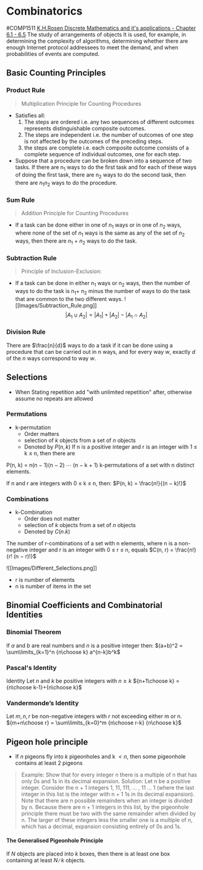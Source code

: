 # Combinatorics
#COMP1511 
[K.H.Rosen Discrete Mathematics and it's applications - Chapter 6.1 - 6.5](https://docs.google.com/viewer?a=v&pid=sites&srcid=ZGVmYXVsdGRvbWFpbnxzYWVlZG9vbjF8Z3g6N2JmM2Y5YWEzMmRlNWUzNw)
The study of arrangements of objects
It is used, for example, in determining the complexity of algorithms, determining whether there are enough Internet protocol addressees to meet the demand, and when probabilities of events are computed.

## Basic Counting Principles
### Product Rule
> Multiplication Principle for Counting Procedures
- Satisfies all:
	1. The steps are ordered i.e. any two sequences of different outcomes represents distinguishable composite outcomes.
	2. The steps are independent i.e. the number of outcomes of one step is not affected by the outcomes of the preceding steps.
	3. the steps are complete i.e. each composite outcome consists of a complete sequence of individual outcomes, one for each step.
- Suppose that a procedure can be broken down into a sequence of two tasks. If there are n<sub>1</sub> ways to do the first task and for each of these ways of doing the first task, there are n<sub>2</sub> ways to do the second task, then there are  $n_1n_2$ ways to do the procedure.
### Sum Rule
> Addition Principle for Counting Procedures
- If a task can be done either in one of $n_1$ ways or in one of $n_2$ ways, where none of the set of $n_1$ ways is the same as any of the set of $n_2$ ways, then there are $n_1$ + $n_2$ ways to do the task.

### Subtraction Rule
> Principle of Inclusion-Exclusion:
- If a task can be done in either n<sub>1</sub> ways or n<sub>2</sub> ways, then the number of ways to do the task is n<sub>1</sub>+ n<sub>2</sub> minus the number of ways to do the task that are common to the two different ways.
![[Images/Subtraction_Rule.png]]  
$$ |A_1 \cup A_2| = |A_1| + |A_2| - |A_1 \cap A_2|$$
### Division Rule
There are $\frac{n}{d}$ ways to do a task if it can be done using a procedure that can be carried out in n ways, and for every way $w$, exactly $d$ of the $n$ ways correspond to
way $w$.

## Selections
- When Stating repetition add "with unlimited repetition" after, otherwise assume no repeats are allowed
### Permutations
- k-permutation
	- Order matters
	- selection of $k$ objects from a set of $n$ objects
	- Denoted by $P(n,k)$
If n is a positive integer and r is an integer with 1 ≤ k ≤ n, then there are

P(n, k) = n(n − 1)(n − 2) ⋯ (n − k + 1)
k-permutations of a set with n distinct elements.

If n and r are integers with 0 ≤ k ≤ n, then:
$P(n, k) = \frac{n!}{(n − k)!}$

### Combinations
- k-Combination
	- Order does not matter
	- selection of $k$ objects from a set of $n$ objects
	- Denoted by $C(n.k)$

The number of r-combinations of a set with n elements, where n is a non-negative integer and r is an integer with 0 ≤ r ≤ n, equals
$C(n, r) = \frac{n!}{r! (n − r)!}$

![[Images/Different_Selections.png]]
- r is number of elements
- n is number of items in the set

## Binomial Coefficients and Combinatorial Identities
### Binomial Theorem
If $a$ and $b$ are real numbers and $n$ is a positive integer then:
$(a+b)^2 = \sum\limits_{k=1}^n {n\choose k} a^{n-k}b^k$

### Pascal's Identity
Identity Let $n$ and $k$ be positive integers with $n \geq k$
${n+1\choose k} = {n\choose k-1}+{n\choose k}$

### Vandermonde’s Identity
Let $m, n, r$ be non-negative integers with r not exceeding either m or n.
${m+n\choose r} = \sum\limits_{k=0}^m {n\choose r-k} {n\choose k}$

## Pigeon hole principle
- If $n$ pigeons fly into $k$ pigeonholes and k $< n$, then some pigeonhole contains at least 2 pigeons
> Example:
Show that for every integer n there is a multiple of n that has only 0s and 1s in its decimal expansion.
Solution:
Let n be a positive integer. Consider the n + 1 integers 1, 11, 111, ... , 11 ... 1 (where
the last integer in this list is the integer with n + 1 1s in its decimal expansion). Note that there
are n possible remainders when an integer is divided by n. Because there are n + 1 integers in
this list, by the pigeonhole principle there must be two with the same remainder when divided
by n. The larger of these integers less the smaller one is a multiple of n, which has a decimal,
expansion consisting entirely of 0s and 1s.

#### The Generalised Pigeonhole Principle
If $N$ objects are placed into $k$ boxes, then there is at least one box containing at least $N ∕ k$ objects.
